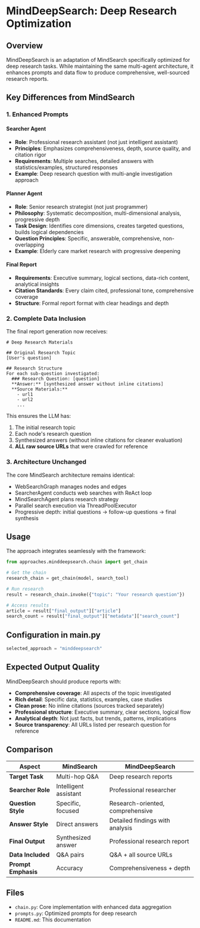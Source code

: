 # MindDeepSearch: Deep Research Optimization

## Overview

MindDeepSearch is an adaptation of MindSearch specifically optimized for deep research tasks. While maintaining the same multi-agent architecture, it enhances prompts and data flow to produce comprehensive, well-sourced research reports.

## Key Differences from MindSearch

### 1. **Enhanced Prompts**

#### Searcher Agent
- **Role**: Professional research assistant (not just intelligent assistant)
- **Principles**: Emphasizes comprehensiveness, depth, source quality, and citation rigor
- **Requirements**: Multiple searches, detailed answers with statistics/examples, structured responses
- **Example**: Deep research question with multi-angle investigation approach

#### Planner Agent
- **Role**: Senior research strategist (not just programmer)
- **Philosophy**: Systematic decomposition, multi-dimensional analysis, progressive depth
- **Task Design**: Identifies core dimensions, creates targeted questions, builds logical dependencies
- **Question Principles**: Specific, answerable, comprehensive, non-overlapping
- **Example**: Elderly care market research with progressive deepening

#### Final Report
- **Requirements**: Executive summary, logical sections, data-rich content, analytical insights
- **Citation Standards**: Every claim cited, professional tone, comprehensive coverage
- **Structure**: Formal report format with clear headings and depth

### 2. **Complete Data Inclusion**

The final report generation now receives:

```
# Deep Research Materials

## Original Research Topic
[User's question]

## Research Structure
For each sub-question investigated:
  ### Research Question: [question]
  **Answer:** [synthesized answer without inline citations]
  **Source Materials:** 
    - url1
    - url2
    ...
```

This ensures the LLM has:
1. The initial research topic
2. Each node's research question
3. Synthesized answers (without inline citations for cleaner evaluation)
4. **ALL raw source URLs** that were crawled for reference

### 3. **Architecture Unchanged**

The core MindSearch architecture remains identical:
- WebSearchGraph manages nodes and edges
- SearcherAgent conducts web searches with ReAct loop
- MindSearchAgent plans research strategy
- Parallel search execution via ThreadPoolExecutor
- Progressive depth: initial questions → follow-up questions → final synthesis

## Usage

The approach integrates seamlessly with the framework:

```python
from approaches.minddeepsearch.chain import get_chain

# Get the chain
research_chain = get_chain(model, search_tool)

# Run research
result = research_chain.invoke({"topic": "Your research question"})

# Access results
article = result["final_output"]["article"]
search_count = result["final_output"]["metadata"]["search_count"]
```

## Configuration in main.py

```python
selected_approach = "minddeepsearch"
```

## Expected Output Quality

MindDeepSearch should produce reports with:
- **Comprehensive coverage**: All aspects of the topic investigated
- **Rich detail**: Specific data, statistics, examples, case studies
- **Clean prose**: No inline citations (sources tracked separately)
- **Professional structure**: Executive summary, clear sections, logical flow
- **Analytical depth**: Not just facts, but trends, patterns, implications
- **Source transparency**: All URLs listed per research question for reference

## Comparison

| Aspect | MindSearch | MindDeepSearch |
|--------|-----------|----------------|
| **Target Task** | Multi-hop Q&A | Deep research reports |
| **Searcher Role** | Intelligent assistant | Professional researcher |
| **Question Style** | Specific, focused | Research-oriented, comprehensive |
| **Answer Style** | Direct answers | Detailed findings with analysis |
| **Final Output** | Synthesized answer | Professional research report |
| **Data Included** | Q&A pairs | Q&A + all source URLs |
| **Prompt Emphasis** | Accuracy | Comprehensiveness + depth |

## Files

- `chain.py`: Core implementation with enhanced data aggregation
- `prompts.py`: Optimized prompts for deep research
- `README.md`: This documentation 